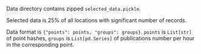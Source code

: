 Data directory contains zipped `selected_data.pickle`.

Selected data is 25% of all locations with significant number of records.

Data format is `{"points": points, "groups": groups}`. 
`points` is `List[str]` of point hashes, `groups` is `List[pd.Series]` of publications number per hour in the corresponding point.

